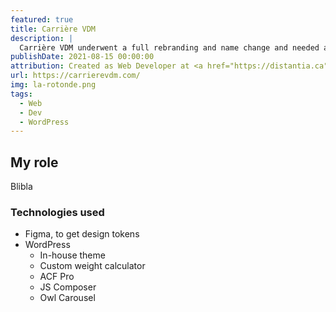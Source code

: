 ```yaml
---
featured: true
title: Carrière VDM
description: |
  Carrière VDM underwent a full rebranding and name change and needed a website to match their new identity.
publishDate: 2021-08-15 00:00:00
attribution: Created as Web Developer at <a href="https://distantia.ca">Distantia</a>
url: https://carrierevdm.com/
img: la-rotonde.png
tags:
  - Web
  - Dev
  - WordPress
---
```


## My role

Blibla

### Technologies used

- Figma, to get design tokens
- WordPress
  - In-house theme
  - Custom weight calculator
  - ACF Pro
  - JS Composer
  - Owl Carousel
